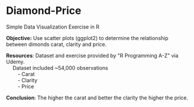 # Diamond-Price
Simple Data Visualization Exercise in R

<strong>Objective:</strong> Use scatter plots (ggplot2) to determine the relationship between dimonds carat, clarity and price. 

<strong>Resources</strong>: Dataset and exercise provided by "R Programming A-Z" via Udemy. 
   <br> &emsp; Dataset included ~54,000 observations
      <br> &emsp;&emsp;   - Carat
      <br> &emsp;&emsp;   - Clarity
      <br> &emsp;&emsp;   - Price
      
<strong>Conclusion</strong>: The higher the carat and better the clarity the higher the price. 




